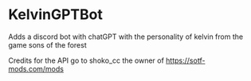# KelvinGPTBot
Adds a discord bot with chatGPT with the personality of kelvin from the game sons of the forest

Credits for the API go to shoko_cc the owner of https://sotf-mods.com/mods
